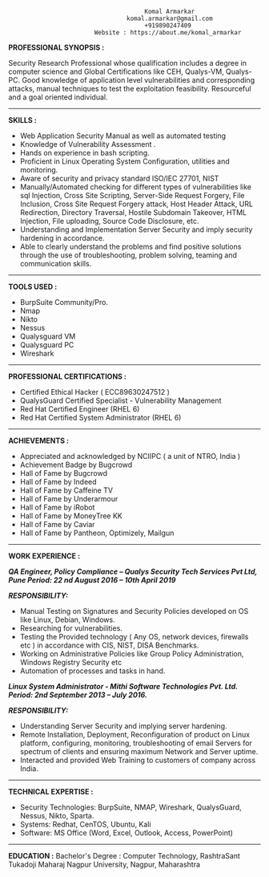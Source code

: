                                           Komal Armarkar
                                     komal.armarkar@gmail.com
                                          +919890247409
                            Website : https://about.me/komal_armarkar


**PROFESSIONAL SYNOPSIS :**

Security Research Professional whose qualification includes a degree in computer science and Global Certifications like CEH, Qualys-VM, Qualys-PC. Good knowledge of application level vulnerabilities and corresponding attacks, manual techniques to test the exploitation feasibility. Resourceful and a goal oriented individual. 

***

**SKILLS :**

- Web Application Security Manual as well as automated testing
- Knowledge of Vulnerability Assessment .
- Hands on experience in bash scripting.
- Proficient in Linux Operating System Configuration, utilities and monitoring.
- Aware of security and privacy standard ISO/IEC 27701, NIST
- Manually/Automated checking for different types of vulnerabilities like sql Injection, Cross Site Scripting, Server-Side Request Forgery, File Inclusion, Cross Site Request Forgery attack, Host Header Attack, URL Redirection, Directory Traversal, Hostile Subdomain Takeover, HTML Injection, File uploading, Source Code Disclosure, etc.
- Understanding and Implementation Server Security and imply security hardening in accordance.
- Able to clearly understand the problems and find positive solutions through the use of troubleshooting, problem solving, teaming and communication skills.

***

**TOOLS USED :**

- BurpSuite Community/Pro.
- Nmap
- Nikto
- Nessus
- Qualysguard VM 
- Qualysguard PC
- Wireshark

***

**PROFESSIONAL CERTIFICATIONS :**

- Certified Ethical Hacker ( ECC89630247512 )
- QualysGuard Certified Specialist - Vulnerability Management
- Red Hat Certified Engineer (RHEL 6)
- Red Hat Certified System Administrator (RHEL 6)

***

**ACHIEVEMENTS :**

- Appreciated and acknowledged by NCIIPC ( a unit of NTRO, India )
- Achievement Badge by Bugcrowd
- Hall of Fame by Bugcrowd
- Hall of Fame by Indeed
- Hall of Fame by Caffeine TV
- Hall of Fame by Underarmour
- Hall of Fame by iRobot
- Hall of Fame by MoneyTree KK
- Hall of Fame by Caviar
- Hall of Fame by Pantheon, Optimizely, Mailgun

***

**WORK EXPERIENCE :**

***QA Engineer, Policy Compliance – Qualys Security Tech Services Pvt Ltd, Pune
Period: 22 nd August 2016 – 10th April 2019***

***RESPONSIBILITY:***

- Manual Testing on Signatures and Security Policies developed on OS like Linux, Debian,  Windows.
- Researching for vulnerabilities.
- Testing the Provided technology ( Any OS, network devices, firewalls etc ) in accordance with CIS, NIST, DISA Benchmarks.
- Working on Administrative Policies like Group Policy Administration, Windows Registry Security etc
- Automation of processes and tasks in hand.

***Linux System Administrator - Mithi Software Technologies Pvt. Ltd.
Period: 2nd September 2013 – July 2016.***

***RESPONSIBILITY:***

- Understanding Server Security and implying server hardening.
- Remote Installation, Deployment, Reconfiguration of product on Linux platform, configuring, monitoring, troubleshooting of email Servers for spectrum of clients and ensuring maximum Network and Server uptime.
- Interacted and provided Web Training to customers of company across India.

***

**TECHNICAL EXPERTISE :**

- Security Technologies: BurpSuite, NMAP, Wireshark, QualysGuard, Nessus, Nikto, Sparta.
- Systems: Redhat, CenTOS, Ubuntu, Kali 
- Software: MS Office (Word, Excel, Outlook, Access, PowerPoint)

***

**EDUCATION :**
Bachelor's Degree : Computer Technology, RashtraSant Tukadoji Maharaj Nagpur University, Nagpur, Maharashtra

